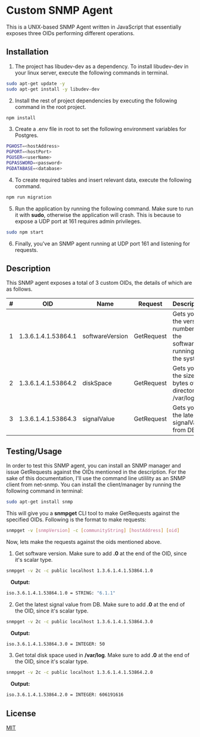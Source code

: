 # Custom SNMP Agent

This is a UNIX-based SNMP Agent written in JavaScript that essentially exposes three OIDs performing different operations.

## Installation

1. The project has libudev-dev as a dependency. To install libudev-dev in your linux server, execute the following commands in terminal.

```bash
sudo apt-get update -y
sudo apt-get install -y libudev-dev
```

2. Install the rest of project dependencies by executing the following command in the root project.

```bash
npm install
```

3. Create a .env file in root to set the following environment variables for Postgres.

```bash
PGHOST=<hostAddress>
PGPORT=<hostPort>
PGUSER=<userName>
PGPASSWORD=<password>
PGDATABASE=<database>

```

4. To create required tables and insert relevant data, execute the following command.

```bash
npm run migration
```

5. Run the application by running the following command. Make sure to run it with **sudo**, otherwise the application will crash. This is because to expose a UDP port at 161 requires admin privileges.

```bash
sudo npm start
```

6. Finally, you've an SNMP agent running at UDP port 161 and listening for requests.

## Description

This SNMP agent exposes a total of 3 custom OIDs, the details of which are as follows.

| #   | OID                 | Name            | Request    | Description                                                       |
| --- | ------------------- | --------------- | ---------- | ----------------------------------------------------------------- |
| 1   | 1.3.6.1.4.1.53864.1 | softwareVersion | GetRequest | Gets you the version number of the software running on the system |
| 2   | 1.3.6.1.4.1.53864.2 | diskSpace       | GetRequest | Gets you the size in bytes of the directory /var/log              |
| 3   | 1.3.6.1.4.1.53864.3 | signalValue     | GetRequest | Gets you the latest signalValue from DB                           |

## Testing/Usage

In order to test this SNMP agent, you can install an SNMP manager and issue GetRequests against the OIDs mentioned in the description. For the sake of this documentation, I'll use the command line utilility as an SNMP client from net-snmp.
You can install the client/manager by running the following command in terminal:

```bash
sudo apt-get install snmp
```

This will give you a **snmpget** CLI tool to make GetRequests against the specified OIDs. Following is the format to make requests:

```bash
snmpget -v [snmpVersion] -c [communityString] [hostAddress] [oid]
```

Now, lets make the requests against the oids mentioned above.

1. Get software version. Make sure to add **.0** at the end of the OID, since it's scalar type.

```bash
snmpget -v 2c -c public localhost 1.3.6.1.4.1.53864.1.0
```

&nbsp;&nbsp;&nbsp;**Output:**

```bash
iso.3.6.1.4.1.53864.1.0 = STRING: "6.1.1"
```

2. Get the latest signal value from DB. Make sure to add **.0** at the end of the OID, since it's scalar type.

```bash
snmpget -v 2c -c public localhost 1.3.6.1.4.1.53864.3.0
```

&nbsp;&nbsp;&nbsp;**Output:**

```bash
iso.3.6.1.4.1.53864.3.0 = INTEGER: 50
```

3. Get total disk space used in **/var/log**. Make sure to add **.0** at the end of the OID, since it's scalar type.

```bash
snmpget -v 2c -c public localhost 1.3.6.1.4.1.53864.2.0
```

&nbsp;&nbsp;&nbsp;**Output:**

```bash
iso.3.6.1.4.1.53864.2.0 = INTEGER: 606191616
```

## License

[MIT](https://choosealicense.com/licenses/mit/)
